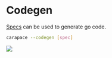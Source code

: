 # Codegen

[Specs](../spec.md) can be used to generate go code.

```sh
carapace --codegen [spec]
```

![](./scrape.cast)

